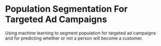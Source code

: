 # Population Segmentation For Targeted Ad Campaigns
Using machine learning to segment population for targeted ad campaigns and for predicting whether or not a person will become a customer.
